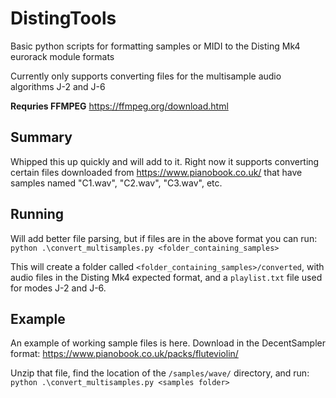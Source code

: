 # DistingTools
Basic python scripts for formatting samples or MIDI to the Disting Mk4 eurorack module formats

Currently only supports converting files for the multisample audio algorithms J-2 and J-6

**Requries FFMPEG**
https://ffmpeg.org/download.html

## Summary
Whipped this up quickly and will add to it. Right now it supports converting certain files downloaded
from https://www.pianobook.co.uk/ that have samples named "C1.wav", "C2.wav", "C3.wav", etc. 

## Running
Will add better file parsing, but if files are in the above format you can run:
`python .\convert_multisamples.py <folder_containing_samples>`

This will create a folder called `<folder_containing_samples>/converted`, with audio files in the Disting Mk4 expected
format, and a `playlist.txt` file used for modes J-2 and J-6.

## Example
An example of working sample files is here. Download in the DecentSampler format: https://www.pianobook.co.uk/packs/fluteviolin/

Unzip that file, find the location of the `/samples/wave/` directory, and run:
`python .\convert_multisamples.py <samples folder>`
